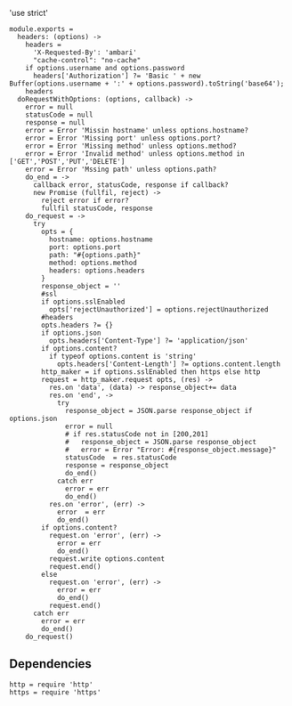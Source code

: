 'use strict'

    module.exports =
      headers: (options) ->
        headers =
          'X-Requested-By': 'ambari'
          "cache-control": "no-cache"
        if options.username and options.password
          headers['Authorization'] ?= 'Basic ' + new Buffer(options.username + ':' + options.password).toString('base64');
        headers
      doRequestWithOptions: (options, callback) ->
        error = null
        statusCode = null
        response = null
        error = Error 'Missin hostname' unless options.hostname?
        error = Error 'Missing port' unless options.port?
        error = Error 'Missing method' unless options.method?
        error = Error 'Invalid method' unless options.method in ['GET','POST','PUT','DELETE']
        error = Error 'Mssing path' unless options.path?
        do_end = ->
          callback error, statusCode, response if callback?
          new Promise (fullfil, reject) ->
            reject error if error?
            fullfil statusCode, response
        do_request = ->
          try
            opts = {
              hostname: options.hostname
              port: options.port
              path: "#{options.path}"
              method: options.method
              headers: options.headers
            }
            response_object = ''
            #ssl
            if options.sslEnabled
              opts['rejectUnauthorized'] = options.rejectUnauthorized
            #headers
            opts.headers ?= {}
            if options.json
              opts.headers['Content-Type'] ?= 'application/json'
            if options.content?
              if typeof options.content is 'string'
                opts.headers['Content-Length'] ?= options.content.length
            http_maker = if options.sslEnabled then https else http
            request = http_maker.request opts, (res) ->
              res.on 'data', (data) -> response_object+= data
              res.on 'end', ->
                try
                  response_object = JSON.parse response_object if options.json
                  error = null
                  # if res.statusCode not in [200,201]
                  #   response_object = JSON.parse response_object
                  #   error = Error "Error: #{response_object.message}"
                  statusCode  = res.statusCode
                  response = response_object
                  do_end()
                catch err
                  error = err
                  do_end()
              res.on 'error', (err) ->
                error  = err
                do_end()
            if options.content?
              request.on 'error', (err) ->
                error = err
                do_end()
              request.write options.content
              request.end()
            else
              request.on 'error', (err) ->
                error = err
                do_end()
              request.end()
          catch err
            error = err
            do_end()
        do_request()


## Dependencies

    http = require 'http'
    https = require 'https'
